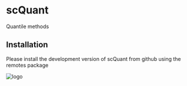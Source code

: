 # scQuant
Quantile methods


## Installation
Please install the development version of scQuant from github using the remotes package 

![logo](https://user-images.githubusercontent.com/52276989/229894417-bb5e978c-cb1d-4606-8d2c-1b82c137e52e.png)
